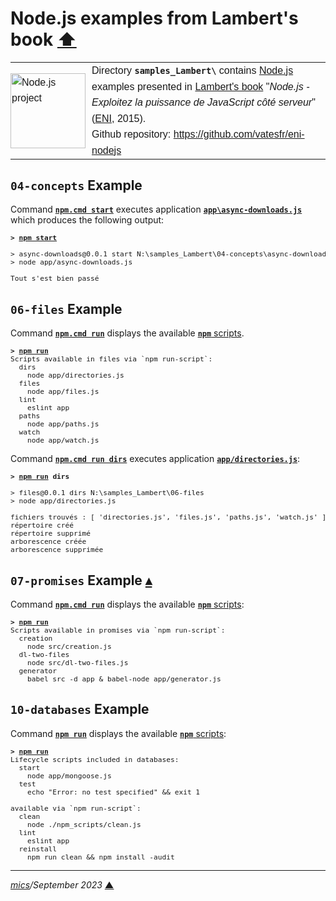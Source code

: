 # <span id="top">Node.js examples from Lambert's book</span> <span style="size:30%;"><a href="../README.md">⬆</a></span>

<table style="font-family:Helvetica,Arial;line-height:1.6;">
  <tr>
  <td style="border:0;padding:0 10px 0 0;min-width:120px;"><a href="https://nodejs.org/" rel="external"><img src="../docs/images/nodejs.svg" width="120" alt="Node.js project"/></a></td>
  <td style="border:0;padding:0;vertical-align:text-top;">Directory <strong><code>samples_Lambert\</code></strong> contains <a href="https://nodejs.org/" alt="Node.js">Node.js</a> examples presented in <a href="https://www.editions-eni.fr/livre/node-js-exploitez-la-puissance-de-javascript-cote-serveur-9782746089785">Lambert's book</a> "<i>Node.js - Exploitez la puissance de JavaScript côté serveur</i>" (<a href="https://www.editions-eni.fr/">ENI</a>, 2015).<br/>
  Github repository: <a href="https://github.com/vatesfr/eni-nodejs" rel="external">https://github.com/vatesfr/eni-nodejs</a></td>
  </tr>
</table>

## <span id="04_concepts">`04-concepts` Example</span>

Command [**`npm.cmd start`**](./04-concepts/async-downloads/package.json) executes application [**`app\async-downloads.js`**](./04-concepts/async-downloads/app/async-downloads.js) which produces the following output:

<pre style="font-size:80%;">
<b>&gt; <a href="https://docs.npmjs.com/cli-commands/start.html">npm start</a></b>

> async-downloads@0.0.1 start N:\samples_Lambert\04-concepts\async-downloads
> node app/async-downloads.js

Tout s'est bien passé
</pre>

## <span id="06_files">`06-files` Example</span>

Command [**`npm.cmd run`**](./06-files/package.json) displays the available [**`npm`** scripts][npm_scripts].

<pre style="font-size:80%;">
<b>&gt; <a href="https://docs.npmjs.com/cli-commands/run-script.html">npm run</a></b>
Scripts available in files via `npm run-script`:
  dirs
    node app/directories.js
  files
    node app/files.js
  lint
    eslint app
  paths
    node app/paths.js
  watch
    node app/watch.js
</pre>

Command [**`npm.cmd run dirs`**](./06-files/package.json) executes application [**`app/directories.js`**](./06-files/app/directories.js):

<pre style="font-size:80%;">
<b>&gt; <a href="https://docs.npmjs.com/cli-commands/run-script.html">npm run</a> dirs</b>

> files@0.0.1 dirs N:\samples_Lambert\06-files
> node app/directories.js

fichiers trouvés : [ 'directories.js', 'files.js', 'paths.js', 'watch.js' ]
répertoire créé
répertoire supprimé
arborescence créée
arborescence supprimée
</pre>

## <span id="07_promises">`07-promises` Example</span> [**&#x25B4;**](#top)

Command [**`npm.cmd run`**](./07-promises/package.json) displays the available [**`npm`** scripts][npm_scripts]:

<pre style="font-size:80%;">
<b>&gt; <a href="https://docs.npmjs.com/cli-commands/run-script.html">npm run</a></b>
Scripts available in promises via `npm run-script`:
  creation
    node src/creation.js
  dl-two-files
    node src/dl-two-files.js
  generator
    babel src -d app & babel-node app/generator.js
</pre>

## <span id="10_databases">`10-databases` Example</span>

Command [**`npm run`**](./10-promises/package.json) displays the available [**`npm`** scripts][npm_scripts]:

<pre style="font-size:80%;">
<b>&gt; <a href="https://docs.npmjs.com/cli-commands/run-script.html">npm run</a></b>
Lifecycle scripts included in databases:
  start
    node app/mongoose.js
  test
    echo "Error: no test specified" && exit 1

available via `npm run-script`:
  clean
    node ./npm_scripts/clean.js
  lint
    eslint app
  reinstall
    npm run clean && npm install -audit
</pre>

***

*[mics](https://lampwww.epfl.ch/~michelou/)/September 2023* [**&#9650;**](#top)
<span id="bottom">&nbsp;</span>

<!-- link refs -->

[npm_scripts]: https://docs.npmjs.com/misc/scripts
